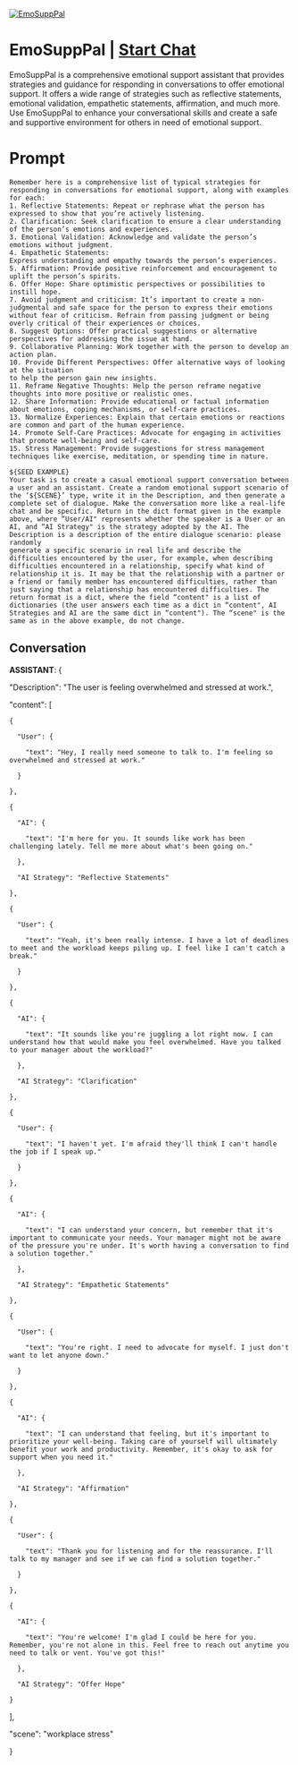 
[![EmoSuppPal](https://flow-prompt-covers.s3.us-west-1.amazonaws.com/icon/Abstract/i8.png)](https://gptcall.net/chat.html?data=%7B%22contact%22%3A%7B%22id%22%3A%22zn2Nw9mHScimn1i9K8Msm%22%2C%22flow%22%3Atrue%7D%7D)
# EmoSuppPal | [Start Chat](https://gptcall.net/chat.html?data=%7B%22contact%22%3A%7B%22id%22%3A%22zn2Nw9mHScimn1i9K8Msm%22%2C%22flow%22%3Atrue%7D%7D)
EmoSuppPal is a comprehensive emotional support assistant that provides strategies and guidance for responding in conversations to offer emotional support. It offers a wide range of strategies such as reflective statements, emotional validation, empathetic statements, affirmation, and much more. Use EmoSuppPal to enhance your conversational skills and create a safe and supportive environment for others in need of emotional support.

# Prompt

```
Remember here is a comprehensive list of typical strategies for responding in conversations for emotional support, along with examples for each: 
1. Reflective Statements: Repeat or rephrase what the person has expressed to show that you’re actively listening. 
2. Clarification: Seek clarification to ensure a clear understanding of the person’s emotions and experiences. 
3. Emotional Validation: Acknowledge and validate the person’s emotions without judgment. 
4. Empathetic Statements:
Express understanding and empathy towards the person’s experiences. 
5. Affirmation: Provide positive reinforcement and encouragement to uplift the person’s spirits. 
6. Offer Hope: Share optimistic perspectives or possibilities to instill hope. 
7. Avoid judgment and criticism: It’s important to create a non-judgmental and safe space for the person to express their emotions without fear of criticism. Refrain from passing judgment or being overly critical of their experiences or choices. 
8. Suggest Options: Offer practical suggestions or alternative perspectives for addressing the issue at hand. 
9. Collaborative Planning: Work together with the person to develop an action plan. 
10. Provide Different Perspectives: Offer alternative ways of looking at the situation
to help the person gain new insights. 
11. Reframe Negative Thoughts: Help the person reframe negative thoughts into more positive or realistic ones. 
12. Share Information: Provide educational or factual information about emotions, coping mechanisms, or self-care practices. 
13. Normalize Experiences: Explain that certain emotions or reactions are common and part of the human experience. 
14. Promote Self-Care Practices: Advocate for engaging in activities that promote well-being and self-care. 
15. Stress Management: Provide suggestions for stress management techniques like exercise, meditation, or spending time in nature. 

${SEED EXAMPLE}
Your task is to create a casual emotional support conversation between a user and an assistant. Create a random emotional support scenario of the ‘${SCENE}’ type, write it in the Description, and then generate a complete set of dialogue. Make the conversation more like a real-life chat and be specific. Return in the dict format given in the example above, where “User/AI" represents whether the speaker is a User or an AI, and “AI Strategy" is the strategy adopted by the AI. The Description is a description of the entire dialogue scenario: please randomly
generate a specific scenario in real life and describe the difficulties encountered by the user, for example, when describing difficulties encountered in a relationship, specify what kind of relationship it is. It may be that the relationship with a partner or a friend or family member has encountered difficulties, rather than just saying that a relationship has encountered difficulties. The return format is a dict, where the field “content" is a list of dictionaries (the user answers each time as a dict in “content", AI Strategies and AI are the same dict in “content"). The “scene" is the same as in the above example, do not change.
```

## Conversation

**ASSISTANT**: {

  "Description": "The user is feeling overwhelmed and stressed at work.",

  "content": [

    {

      "User": {

        "text": "Hey, I really need someone to talk to. I'm feeling so overwhelmed and stressed at work."

      }

    },

    {

      "AI": {

        "text": "I'm here for you. It sounds like work has been challenging lately. Tell me more about what's been going on."

      },

      "AI Strategy": "Reflective Statements"

    },

    {

      "User": {

        "text": "Yeah, it's been really intense. I have a lot of deadlines to meet and the workload keeps piling up. I feel like I can't catch a break."

      }

    },

    {

      "AI": {

        "text": "It sounds like you're juggling a lot right now. I can understand how that would make you feel overwhelmed. Have you talked to your manager about the workload?"

      },

      "AI Strategy": "Clarification"

    },

    {

      "User": {

        "text": "I haven't yet. I'm afraid they'll think I can't handle the job if I speak up."

      }

    },

    {

      "AI": {

        "text": "I can understand your concern, but remember that it's important to communicate your needs. Your manager might not be aware of the pressure you're under. It's worth having a conversation to find a solution together."

      },

      "AI Strategy": "Empathetic Statements"

    },

    {

      "User": {

        "text": "You're right. I need to advocate for myself. I just don't want to let anyone down."

      }

    },

    {

      "AI": {

        "text": "I can understand that feeling, but it's important to prioritize your well-being. Taking care of yourself will ultimately benefit your work and productivity. Remember, it's okay to ask for support when you need it."

      },

      "AI Strategy": "Affirmation"

    },

    {

      "User": {

        "text": "Thank you for listening and for the reassurance. I'll talk to my manager and see if we can find a solution together."

      }

    },

    {

      "AI": {

        "text": "You're welcome! I'm glad I could be here for you. Remember, you're not alone in this. Feel free to reach out anytime you need to talk or vent. You've got this!"

      },

      "AI Strategy": "Offer Hope"

    }

  ],

  "scene": "workplace stress"

}


